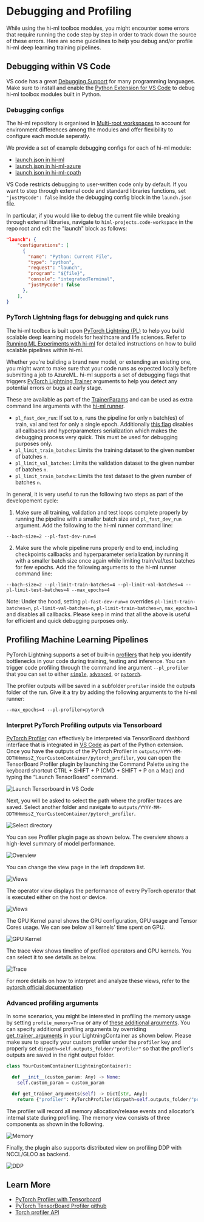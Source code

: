 # Debugging and Profiling

While using the hi-ml toolbox modules, you might encounter some errors that require running the code step by step in
order to track down the source of these errors. Here are some guidelines to help you debug and/or profile hi-ml deep
learning training pipelines.

## Debugging within VS Code

VS code has a great [Debugging Support](https://code.visualstudio.com/docs/editor/debugging) for many programming
languages. Make sure to install and enable the [Python Extension for VS Code](https://marketplace.visualstudio.com/items?itemName=ms-python.python)
to debug hi-ml toolbox modules built in Python.

### Debugging configs

The hi-ml repository is organised in
[Multi-root workspaces](https://code.visualstudio.com/docs/editor/workspaces#_multiroot-workspaces) to account
for environment differences among the modules and offer flexibility to configure each module seperatly.

We provide a set of example debugging configs for each of hi-ml module:

* [launch.json in hi-ml](https://github.com/microsoft/hi-ml/tree/main/hi-ml/.vscode/launch.json)
* [launch.json in hi-ml-azure](https://github.com/microsoft/hi-ml/tree/main/hi-ml-azure/.vscode/launch.json)
* [launch.json in hi-ml-cpath](https://github.com/microsoft/hi-ml/tree/main/hi-ml-cpath/.vscode/launch.json)

VS Code restricts debugging to user-written code only by default. If you want to step through external code and
standard libraries functions, set `"justMyCode": false` inside the debugging config block in the `launch.json` file.

In particular, if you would like to debug the current file while breaking through external libraries, navigate to
`himl-projects.code-workspace` in the repo root and edit the "launch" block as follows:

```json
"launch": {
    "configurations": [
      {
        "name": "Python: Current File",
        "type": "python",
        "request": "launch",
        "program": "${file}",
        "console": "integratedTerminal",
        "justMyCode": false
      },
    ],
}
```

### PyTorch Lightning flags for debugging and quick runs

The hi-ml toolbox is built upon [PyTorch Lightning (PL)](https://www.pytorchlightning.ai/) to help you build scalable
deep learning models for healthcare and life sciences. Refer to [Running ML Experiments with hi-ml](runner.md) for
detailed instructions on how to build scalable pipelines within hi-ml.

Whether you're building a brand new model, or extending an existing one, you might want to make sure that your
code runs as expected locally before submitting a job to AzureML. hi-ml supports a set of debugging flags that triggers
[PyTorch Lightning Trainer](https://pytorch-lightning.readthedocs.io/en/stable/common/trainer.html#trainer) arguments to
help you detect any potential errors or bugs at early stage.

These are available as part of the
[TrainerParams](https://github.com/microsoft/hi-ml/blob/96b8ba60ebf84416f5c9b13e2df15ee07a13e6bb/hi-ml/src/health_ml/deep_learning_config.py#L357)
and can be used as extra command line arguments with the [hi-ml
runner](https://github.com/microsoft/hi-ml/blob/746c8b58c1af71f71eeaaac2a8584be1d9a5386f/hi-ml/src/health_ml/runner.py#L107).

* `pl_fast_dev_run`: If set to `n`, runs the pipeline for only `n` batch(es) of train, val and test for only a single
  epoch. Additionally [this flag](https://pytorch-lightning.readthedocs.io/en/stable/common/debugging.html#fast-dev-run)
  disables all callbacks and hyperparameters serialization which makes the debugging process very quick. This must be
  used for debugging purposes only.
* `pl_limit_train_batches`: Limits the training dataset to the given number of batches `n`.
* `pl_limit_val_batches`: Limits the validation dataset to the given number of batches `n`.
* `pl_limit_train_batches`: Limits the test dataset to the given number of batches `n`.

In general, it is very useful to run the following two steps as part of the developement cycle:

1. Make sure all training, validation and test loops complete properly by running the pipeline with a smaller batch
   size and `pl_fast_dev_run` argument. Add the following to the hi-ml runner command line:

```shell
--bach-size=2 --pl-fast-dev-run=4
```

2. Make sure the whole pipeline runs properly end to end, including checkpoints callbacks and hyperparameter
   serialization by running it with a smaller batch size once again while limiting train/val/test batches for few epochs.
   Add the following arguments to the hi-ml runner command line:

```shell
--bach-size=2 --pl-limit-train-batches=4 --pl-limit-val-batches=4 --pl-limit-test-batches=4 --max_epochs=4
```

Note: Under the hood, setting `pl-fast-dev-run=n` overrides
`pl-limit-train-batches=n`, `pl-limit-val-batches=n`, `pl-limit-train-batches=n`, `max_epochs=1` and disables all
callbacks. Please keep in mind that all the above is useful for efficient and quick debugging purposes only.

## Profiling Machine Learning Pipelines

PyTorch Lightning supports a set of built-in
[profilers](https://pytorch-lightning.readthedocs.io/en/stable/advanced/profiler.html) that help you identify
bottlenecks in your code during training, testing and inference. You can trigger code profiling through the command line
argument `--pl_profiler` that you can set to either
[`simple`](https://pytorch-lightning.readthedocs.io/en/stable/advanced/profiler.html#simple-profiler),
[`advanced`](https://pytorch-lightning.readthedocs.io/en/stable/advanced/profiler.html#simple-profiler), or
[`pytorch`](https://pytorch-lightning.readthedocs.io/en/stable/advanced/profiler.html#pytorch-profiler).

The profiler outputs will be saved in a subfolder `profiler` inside the outputs folder of the run. Give it a try by
adding the following arguments to the hi-ml runner:

```shell
--max_epochs=4 --pl-profiler=pytorch
```

### Interpret PyTorch Profiling outputs via Tensorboard

[PyTorch Profiler](https://pytorch.org/tutorials/recipes/recipes/profiler_recipe.html) can effectively be interpreted via
TensorBoard dashbord interface that is integrated in [VS
Code](https://code.visualstudio.com/docs/datascience/pytorch-support#_tensorboard-integration) as part of the Python
extension. Once you have the outputs of the PyTorch Profiler in `outputs/YYYY-MM-DDTHHmmssZ_YourCustomContainer/pytorch_profiler`, you can
open the TensorBoard Profiler plugin by launching the Command Palette using the keyboard shortcut CTRL + SHIFT + P (CMD
\+ SHIFT + P on a Mac) and typing the “Launch TensorBoard” command.

![Launch Tensorboard in VS Code](./images/tensorboard/palette.png)

Next, you will be asked to select the path where the profiler traces are saved. Select another folder and navigate to `outputs/YYYY-MM-DDTHHmmssZ_YourCustomContainer/pytorch_profiler`.

![Select directory](./images/tensorboard/select_dir.png)

You can see Profiler plugin page as shown below. The overview shows a high-level summary of model performance.

![Overview](./images/tensorboard/overview.png)

You can change the view page in the left dropdown list.

![Views](./images/tensorboard/change_views.png)

The operator view displays the performance of every PyTorch operator that is executed either on the host or device.

![Views](./images/tensorboard/operator.png)

The GPU Kernel panel shows the GPU configuration, GPU usage and Tensor Cores usage. We can see below all kernels’ time spent on GPU.

![GPU Kernel](./images/tensorboard/gpu_kernel.png)

The trace view shows timeline of profiled operators and GPU kernels. You can select it to see details as below.

![Trace](./images/tensorboard/trace.png)

For more details on how to interpret and analyze these views, refer to the [pytorch official
documentation](https://pytorch.org/tutorials/intermediate/tensorboard_profiler_tutorial.html#use-tensorboard-to-view-results-and-analyze-model-performance)

### Advanced profiling arguments

In some scenarios, you might be interested in profiling the memory usage by setting
`profile_memory=True` or any of [these additional arguments](https://pytorch.org/tutorials/intermediate/tensorboard_profiler_tutorial.html).
You can specify additional profiling arguments by overriding
[get_trainer_arguments](https://github.com/microsoft/hi-ml/blob/e31236d709384a294bb71b096dcd9369afce4dba/hi-ml/src/health_ml/lightning_container.py#L70)
in your LightningContainer as shown below. Please make sure to specify your custom profiler under the
`profiler` key and properly set `dirpath=self.outputs_folder/"profiler"` so that the profiler's outputs are saved in the
right output folder.

```python
class YourCustomContainer(LightningContainer):

  def __init__(custom_param: Any) -> None:
    self.custom_param = custom_param

  def get_trainer_arguments(self) -> Dict[str, Any]:
    return {"profiler": PyTorchProfiler(dirpath=self.outputs_folder/"profiler", with_memory=True, with_stack=True)}
```

The profiler will record all memory allocation/release events and allocator’s internal state during profiling. The
memory view consists of three components as shown in the following.

![Memory](./images/tensorboard/memory.png)

Finally, the plugin also supports distributed view on profiling DDP with NCCL/GLOO as backend.

![DDP](./images/tensorboard/distributed.png)

## Learn More

* [PyTorch Profiler with Tensorboard](https://pytorch.org/tutorials/intermediate/tensorboard_profiler_tutorial.html)
* [PyTorch TensorBoard Profiler github](https://github.com/pytorch/kineto/tree/main/tb_plugin)
* [Torch profiler API](https://pytorch.org/docs/master/profiler.html)
